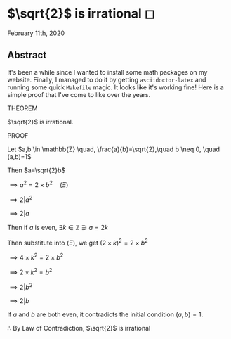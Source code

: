 $\sqrt{2}$ is irrational ◻
==========================

February 11th, 2020

Abstract
--------

It\'s been a while since I wanted to install some math packages on my
website. Finally, I managed to do it by getting `asciidoctor-latex` and
running some quick `Makefile` magic. It looks like it\'s working fine!
Here is a simple proof that I\'ve come to like over the years.

THEOREM

$\sqrt{2}$ is irrational.

PROOF

Let
$a,b \in \mathbb{Z} \quad, \frac{a}{b}=\sqrt{2},\quad b \neq 0, \quad (a,b)=1$

Then $a=\sqrt{2}b$

$\implies a^2=2 \times b^2 \quad (\Xi)$

$\implies 2|a^2$

$\implies 2|a$

Then if $a$ is even, $\exists k \in \mathbb{Z} \ni a = 2k$

Then substitute into $(\Xi)$, we get $(2 \times k)^2=2\times b^2$

$\implies 4 \times k^2 = 2 \times b^2$

$\implies 2 \times k^2 = b^2$

$\implies 2|b^2$

$\implies 2|b$

If $a$ and $b$ are both even, it contradicts the initial condition
$(a,b)=1$.

$\therefore$ By Law of Contradiction, $\sqrt{2}$ is irrational
